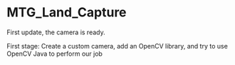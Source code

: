 # MTG_Land_Capture
First update, the camera is ready.

First stage: Create a custom camera, add an OpenCV library, and try to use OpenCV Java to perform our job

